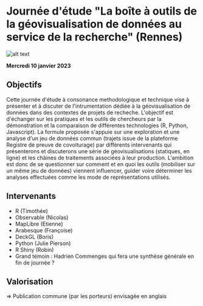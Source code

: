 # Journée d'étude "La boîte à outils de la géovisualisation de données au service de la recherche" (Rennes)

![alt text](https://raw.githubusercontent.com/magisAR9/JEGeovizRennes/blob/main/JEGEOVIZ.JPG)


**Mercredi 10 janvier 2023**


## Objectifs

Cette journée d'étude à consonance methodologique et technique vise à présenter et à discuter de l'intrumentation dédiée à la géovisualisation de données dans des contextes de projets de recheche. L'objectif est d'échanger sur les pratiques et les outils de chercheurs par la démonstration et la comparaison de différentes technologies (R, Python, Javascript). La formule proposée s'appuie sur une exploration et une analyse d'un jeu de données commun (trajets issue de la plateforme Registre de preuve de covoiturage) par différents intervenants qui présenterons et discuterons une série de géovisualisations (statiques, en ligne) et les châines de traitements associées à leur production.  L'ambition est donc de se questionner sur comment et en quoi les outils (mobiliser sur un même jeu de données) viennent influencer, guider voire déterminer les analyses effectuées comme les mode de représentations utilisés.


## Intervenants

* R (Timothée)
* Observable (Nicolas)
* MapLibre (Etienne)
* Arabesque (Françoise)
* DeckGL (Boris)
* Python (Julie Pierson)
* R Shiny (Robin)
* Grand témoin : Hadrien Commenges qui fera une synthèse générale en fin de journée ?


## Valorisation 

=> Publication commune (par les porteurs) envisagée en anglais

